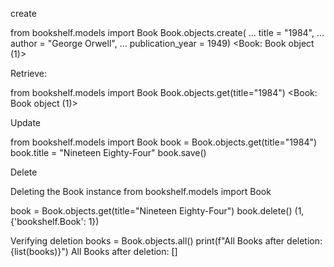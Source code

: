 create

from bookshelf.models import Book Book.objects.create( ... title = "1984", ... author = "George Orwell", ... publication_year = 1949) <Book: Book object (1)>

Retrieve:

from bookshelf.models import Book Book.objects.get(title="1984") <Book: Book object (1)>

Update

from bookshelf.models import Book book = Book.objects.get(title="1984") book.title = "Nineteen Eighty-Four" book.save()

Delete

Deleting the Book instance
from bookshelf.models import Book

book = Book.objects.get(title="Nineteen Eighty-Four") book.delete() (1, {'bookshelf.Book': 1})

Verifying deletion
books = Book.objects.all() print(f"All Books after deletion: {list(books)}") All Books after deletion: []